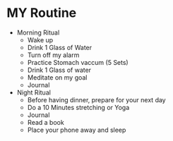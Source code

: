 # MY Routine
- Morning Ritual
	- Wake up
	- Drink 1 Glass of Water
	- Turn off my alarm
	- Practice Stomach vaccum (5 Sets)
	- Drink 1 Glass of water
	- Meditate on my goal
	- Journal
- Night Ritual
	- Before having dinner, prepare for your next day
	- Do a 10 Minutes stretching or Yoga
	- Journal
	- Read a book 
	- Place your phone away and sleep